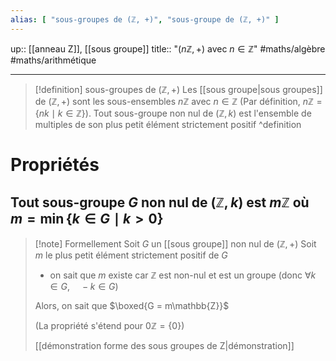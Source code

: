 ```yaml
---
alias: [ "sous-groupes de (ℤ, +)", "sous-groupe de (ℤ, +)" ]
---
```

up:: [[anneau Z]], [[sous groupe]] 
title:: "$(n\mathbb{Z}, +)$ avec $n \in \mathbb{Z}$"
#maths/algèbre #maths/arithmétique 

---

> [!definition] sous-groupes de $(\mathbb{Z}, +)$
> Les [[sous groupe|sous groupes]] de $(\mathbb{Z}, +)$ sont les sous-ensembles $n\mathbb{Z}$ avec $n \in \mathbb{Z}$  (Par définition, $n\mathbb{Z} = \{ nk \mid k \in \mathbb{Z} \}$).
> Tout sous-groupe non nul de $(\mathbb{Z},  k)$ est l'ensemble de multiples de son plus petit élément strictement positif
^definition

# Propriétés

## Tout sous-groupe $G$ non nul de $(\mathbb{Z}, k)$ est $m\mathbb{Z}$ où $m = \min \{ k \in G \mid k > 0 \}$

> [!note] Formellement
> Soit $G$ un [[sous groupe]] non nul de $(\mathbb{Z},+)$
> Soit $m$ le plus petit élément strictement positif de $G$
>  - on sait que $m$ existe car $\mathbb{Z}$ est non-nul et est un groupe (donc $\forall k \in G, \quad -k \in G$)
> 
> Alors, on sait que $\boxed{G = m\mathbb{Z}}$
> 
> (La propriété s'étend pour $0\mathbb{Z} = \{ 0 \}$)
> 
> [[démonstration forme des sous groupes de Z|démonstration]]



